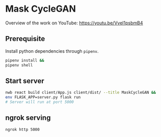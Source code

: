# Mask CycleGAN

Overview of the work on YouTube: https://youtu.be/VveI1psbmB4

## Prerequisite

Install python dependencies through `pipenv`.

```bash
pipenv install &&
pipenv shell
```

## Start server

```bash
nwb react build client/App.js client/dist/ --title MaskCycleGAN &&
env FLASK_APP=server.py flask run
# Server will run at port 5000
```

## ngrok serving

```bash
ngrok http 5000
```
